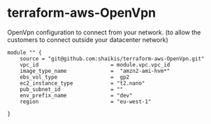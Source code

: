 # terraform-aws-OpenVpn
OpenVpn configuration to connect from your network. (to allow the customers to connect outside your datacenter network)

```
module "" {
    source = "git@github.com:shaikis/terraform-aws-OpenVpn.git"
    vpc_id                       = module.vpc.vpc_id
    image_type_name              =  "amzn2-ami-hvm*"
    ebs_vol_type                 =  gp2
    ec2_instance_type            = "t2.nano"
    pub_subnet_id                = ""
    env_prefix_name              = "dev"
    region                       = "eu-west-1"

}
